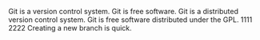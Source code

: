 Git is a version control system.
Git is free software.
Git is a distributed version control system.
Git is free software distributed under the GPL.
1111
2222
Creating a new branch is quick.
